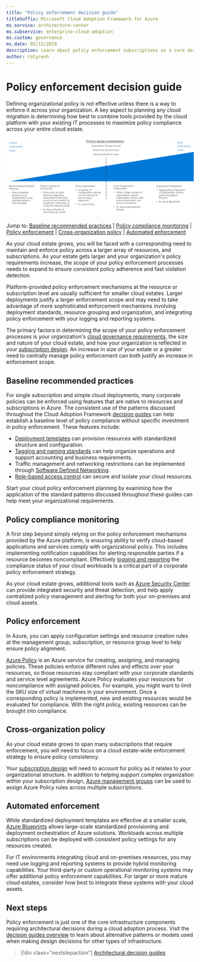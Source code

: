 ```yaml
---
title: "Policy enforcement decision guide"
titleSuffix: Microsoft Cloud Adoption Framework for Azure
ms.service: architecture-center
ms.subservice: enterprise-cloud-adoption
ms.custom: governance
ms.date: 02/11/2019
description: Learn about policy enforcement subscriptions as a core design priority in Azure migrations.
author: rotycenh
---
```


# Policy enforcement decision guide

Defining organizational policy is not effective unless there is a way to enforce it across your organization. A key aspect to planning any cloud migration is determining how best to combine tools provided by the cloud platform with your existing IT processes to maximize policy compliance across your entire cloud estate.

![Plotting policy enforcement options from least to most complex, aligned with jump links below](../../_images/discovery-guides/discovery-guide-policy-enforcement.png)

Jump to: [Baseline recommended practices](#baseline-recommended-practices) | [Policy compliance monitoring](#policy-compliance-monitoring) | [Policy enforcement](#policy-enforcement) | [Cross-organization policy](#cross-organization-policy) | [Automated enforcement](#automated-enforcement)

As your cloud estate grows, you will be faced with a corresponding need to maintain and enforce policy across a larger array of resources, and subscriptions. As your estate gets larger and your organization's policy requirements increase, the scope of your policy enforcement processes needs to expand to ensure consistent policy adherence and fast violation detection.

Platform-provided policy enforcement mechanisms at the resource or subscription level are usually sufficient for smaller cloud estates. Larger deployments justify a larger enforcement scope and may need to take advantage of more sophisticated enforcement mechanisms involving deployment standards, resource grouping and organization, and integrating policy enforcement with your logging and reporting systems.

The primary factors in determining the scope of your policy enforcement processes is your organization's [cloud governance requirements](/azure/architecture/cloud-adoption/governance/overview), the size and nature of your cloud estate, and how your organization is reflected in your [subscription design](../subscriptions/index.md). An increase in size of your estate or a greater need to centrally manage policy enforcement can both justify an increase in enforcement scope.

## Baseline recommended practices

For single subscription and simple cloud deployments, many corporate policies can be enforced using features that are native to resources and subscriptions in Azure. The consistent use of the patterns discussed throughout the Cloud Adoption Framework [decision guides](../index.md) can help establish a baseline level of policy compliance without specific investment in policy enforcement. These features include:

- [Deployment templates](../resource-consistency/index.md) can provision resources with standardized structure and configuration.
- [Tagging and naming standards](../resource-tagging/index.md) can help organize operations and support accounting and business requirements.
- Traffic management and networking restrictions can be implemented through [Software Defined Networking](../software-defined-network/index.md).
- [Role-based access control](../identity/index.md) can secure and isolate your cloud resources.

Start your cloud policy enforcement planning by examining how the application of the standard patterns discussed throughout these guides can help meet your organizational requirements.

## Policy compliance monitoring

A first step beyond simply relying on the policy enforcement mechanisms provided by the Azure platform, is ensuring ability to verify cloud-based applications and services comply with organizational policy. This includes implementing notification capabilities for alerting responsible parties if a resource becomes noncompliant. Effectively [logging and reporting](../log-and-report/index.md) the compliance status of your cloud workloads is a critical part of a corporate policy enforcement strategy.

As your cloud estate grows, additional tools such as [Azure Security Center](/azure/security-center) can provide integrated security and threat detection, and help apply centralized policy management and alerting for both your on-premises and cloud assets.

## Policy enforcement

In Azure, you can apply configuration settings and resource creation rules at the management group, subscription, or resource group level to help ensure policy alignment.

[Azure Policy](/azure/governance/policy/overview) is an Azure service for creating, assigning, and managing policies. These policies enforce different rules and effects over your resources, so those resources stay compliant with your corporate standards and service level agreements. Azure Policy evaluates your resources for noncompliance with assigned policies. For example, you might want to limit the SKU size of virtual machines in your environment. Once a corresponding policy is implemented, new and existing resources would be evaluated for compliance. With the right policy, existing resources can be brought into compliance.

## Cross-organization policy

As your cloud estate grows to span many subscriptions that require enforcement, you will need to focus on a cloud estate-wide enforcement strategy to ensure policy consistency.

Your [subscription design](../subscriptions/index.md) will need to account for policy as it relates to your organizational structure. In addition to helping support complex organization within your subscription design, [Azure management groups](../subscriptions/index.md#management-groups) can be used to assign Azure Policy rules across multiple subscriptions.

## Automated enforcement

While standardized deployment templates are effective at a smaller scale, [Azure Blueprints](/azure/governance/blueprints/overview) allows large-scale standardized provisioning and deployment orchestration of Azure solutions. Workloads across multiple subscriptions can be deployed with consistent policy settings for any resources created.

For IT environments integrating cloud and on-premises resources, you may need use logging and reporting systems to provide hybrid monitoring capabilities. Your third-party or custom operational monitoring systems may offer additional policy enforcement capabilities. For larger or more mature cloud estates, consider how best to integrate these systems with your cloud assets.

## Next steps

Policy enforcement is just one of the core infrastructure components requiring architectural decisions during a cloud adoption process. Visit the [decision guides overview](../index.md) to learn about alternative patterns or models used when making design decisions for other types of infrastructure.

> [!div class="nextstepaction"]
> [Architectural decision guides](../index.md)
